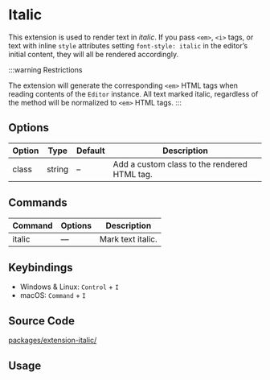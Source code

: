 # Italic

This extension is used to render text in _italic_. If you pass `<em>`, `<i>` tags, or text with inline `style` attributes setting `font-style: italic` in the editor’s initial content, they will all be rendered accordingly.

:::warning Restrictions

The extension will generate the corresponding `<em>` HTML tags when reading contents of the `Editor` instance. All text marked italic, regardless of the method will be normalized to `<em>` HTML tags.
:::

## Options

| Option | Type   | Default | Description                                  |
| ------ | ------ | ------- | -------------------------------------------- |
| class  | string | –       | Add a custom class to the rendered HTML tag. |

## Commands

| Command | Options | Description       |
| ------- | ------- | ----------------- |
| italic  | —       | Mark text italic. |

## Keybindings

- Windows & Linux: `Control` + `I`
- macOS: `Command` + `I`

## Source Code

[packages/extension-italic/](https://github.com/ueberdosis/tiptap-next/blob/main/packages/extension-italic/)

## Usage

<demo name="Extensions/Italic" highlight="3-5,17,36" />
